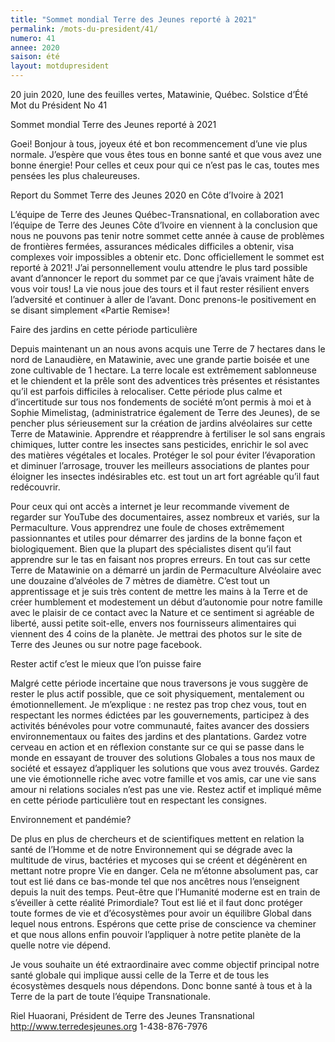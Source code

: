 ```yaml
---
title: "Sommet mondial Terre des Jeunes reporté à 2021"
permalink: /mots-du-president/41/
numero: 41
annee: 2020
saison: été
layout: motdupresident
---
```

20 juin 2020, lune des feuilles vertes, Matawinie, Québec.
Solstice d’Été
Mot du Président No 41

Sommet mondial Terre des Jeunes reporté à 2021

Goei! Bonjour à tous, joyeux été et bon recommencement d’une vie plus
normale. J’espère que vous êtes tous en bonne santé et que vous avez une
bonne énergie! Pour celles et ceux pour qui ce n’est pas le cas, toutes
mes pensées les plus chaleureuses.

Report du Sommet Terre des Jeunes 2020 en Côte d’Ivoire à 2021

L’équipe de Terre des Jeunes Québec-Transnational, en collaboration avec
l’équipe de Terre des Jeunes Côte d’Ivoire en viennent à la conclusion
que nous ne pouvons pas tenir notre sommet cette année à cause de
problèmes de frontières fermées, assurances médicales difficiles a
obtenir, visa complexes voir impossibles a obtenir etc. Donc officiellement
le sommet est reporté à 2021! J’ai personnellement voulu attendre le plus
tard possible avant d’annoncer le report du sommet par ce que j’avais
vraiment hâte de vous voir tous! La vie nous joue des tours et il faut
rester résilient envers l’adversité et continuer à aller de l’avant.
Donc prenons-le positivement en se disant simplement «Partie Remise»!

Faire des jardins en cette période particulière

Depuis maintenant un an nous avons acquis une Terre de 7 hectares dans le
nord de Lanaudière, en Matawinie, avec une grande partie boisée et une zone
cultivable de 1 hectare. La terre locale est extrêmement sablonneuse et le
chiendent et la prêle sont des adventices très présentes et résistantes
qu’il est parfois difficiles à relocaliser. Cette période plus calme et
d’incertitude sur tous nos fondements de société m’ont permis à moi et
à Sophie Mimelistag, (administratrice également de Terre des Jeunes), de se
pencher plus sérieusement sur la création de jardins alvéolaires sur cette
Terre de Matawinie. Apprendre et réapprendre à fertiliser le sol sans
engrais chimiques, lutter contre les insectes sans pesticides, enrichir le
sol avec des matières végétales et locales. Protéger le sol pour éviter
l’évaporation et diminuer l’arrosage, trouver les meilleurs associations
de plantes pour éloigner les insectes indésirables etc. est tout un art
fort agréable qu’il faut redécouvrir.

Pour ceux qui ont accès a internet je leur recommande vivement de regarder
sur YouTube des documentaires, assez nombreux et variés, sur la
Permaculture. Vous apprendrez une foule de choses extrêmement passionnantes
et utiles pour démarrer des jardins de la bonne façon et biologiquement.
Bien que la plupart des spécialistes disent qu’il faut apprendre sur le
tas en faisant nos propres erreurs. En tout cas sur cette Terre de Matawinie
on a démarré un jardin de Permaculture Alvéolaire avec une douzaine
d’alvéoles de 7 mètres de diamètre. C’est tout un apprentissage et je
suis très content de mettre les mains à la Terre et de créer humblement et
modestement un début d’autonomie pour notre famille avec le plaisir de ce
contact avec la Nature et ce sentiment si agréable de liberté, aussi petite
soit-elle, envers nos fournisseurs alimentaires qui viennent des 4 coins de
la planète. Je mettrai des photos sur le site de Terre des Jeunes ou sur
notre page facebook.

Rester actif c’est le mieux que l’on puisse faire

Malgré cette période incertaine que nous traversons je vous suggère de
rester le plus actif possible, que ce soit physiquement, mentalement ou
émotionnellement. Je m’explique : ne restez pas trop chez vous, tout en
respectant les normes édictées par les gouvernements, participez à des
activités bénévoles pour votre communauté, faites avancer des dossiers
environnementaux ou faites des jardins et des plantations. Gardez votre
cerveau en action et en réflexion constante sur ce qui se passe dans le
monde en essayant de trouver des solutions Globales a tous nos maux de
société et essayez d’appliquer les solutions que vous avez trouvés.
Gardez une vie émotionnelle riche avec votre famille et vos amis, car une
vie sans amour ni relations sociales n’est pas une vie. Restez actif et
impliqué même en cette période particulière tout en respectant les
consignes.

Environnement et pandémie?

De plus en plus de chercheurs et de scientifiques mettent en relation la
santé de l’Homme et de notre Environnement qui se dégrade avec la
multitude de virus, bactéries et mycoses qui se créent et dégénèrent en
mettant notre propre Vie en danger. Cela ne m’étonne absolument pas, car
tout est lié dans ce bas-monde tel que nos ancêtres nous l’enseignent
depuis la nuit des temps. Peut-être que l’Humanité moderne est en train
de s’éveiller à cette réalité Primordiale? Tout est lié et il faut
donc protéger toute formes de vie et d’écosystèmes pour avoir un
équilibre Global dans lequel nous entrons. Espérons que cette prise de
conscience va cheminer et que nous allons enfin pouvoir l’appliquer à
notre petite planète de la quelle notre vie dépend.

Je vous souhaite un été extraordinaire avec comme objectif principal notre
santé globale qui implique aussi celle de la Terre et de tous les
écosystèmes desquels nous dépendons. Donc bonne santé à tous et à la
Terre de la part de toute l’équipe Transnationale.

Riel Huaorani, Président de Terre des Jeunes Transnational
http://www.terredesjeunes.org 1-438-876-7976
